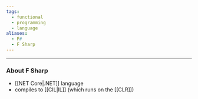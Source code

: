 ```yaml
---
tags:
  - functional
  - programming
  - language
aliases:
  - F#
  - F Sharp
---
```

---

### About F Sharp

- [[NET Core|.NET]] language
- compiles to [[CIL|IL]] (which runs on the [[CLR]])